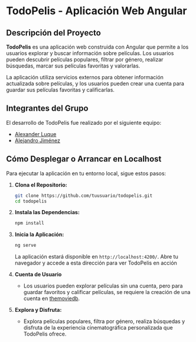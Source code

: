 # TodoPelis - Aplicación Web Angular

## Descripción del Proyecto

**TodoPelis** es una aplicación web construida con Angular que permite a los usuarios explorar y buscar información sobre películas. Los usuarios pueden descubrir películas populares, filtrar por género, realizar búsquedas, marcar sus películas favoritas y valorarlas.

La aplicación utiliza servicios externos para obtener información actualizada sobre películas, y los usuarios pueden crear una cuenta para guardar sus películas favoritas y calificarlas.

## Integrantes del Grupo

El desarrollo de TodoPelis fue realizado por el siguiente equipo:

- [Alexander Luque](https://github.com/alexluque02)
- [Alejandro Jiménez](https://github.com/alejmnz0)

## Cómo Desplegar o Arrancar en Localhost

Para ejecutar la aplicación en tu entorno local, sigue estos pasos:

1. **Clona el Repositorio:**
   ```bash
   git clone https://github.com/tuusuario/todopelis.git
   cd todopelis
   ```
   
2. **Instala las Dependencias:**
   ```bash
   npm install
   ```
   
3. **Inicia la Aplicación:**
   ```bash
   ng serve
   ```
   La aplicación estará disponible en `http://localhost:4200/`. Abre tu navegador y accede a esta dirección para ver TodoPelis en acción
   
4. **Cuenta de Usuario**
   - Los usuarios pueden explorar películas sin una cuenta, pero para guardar favoritos y calificar películas, se requiere la creación de una cuenta en [themoviedb](https://www.themoviedb.org/).
5. **Explora y Disfruta:**
   - Explora películas populares, filtra por género, realiza búsquedas y disfruta de la experiencia cinematográfica personalizada que TodoPelis ofrece.
